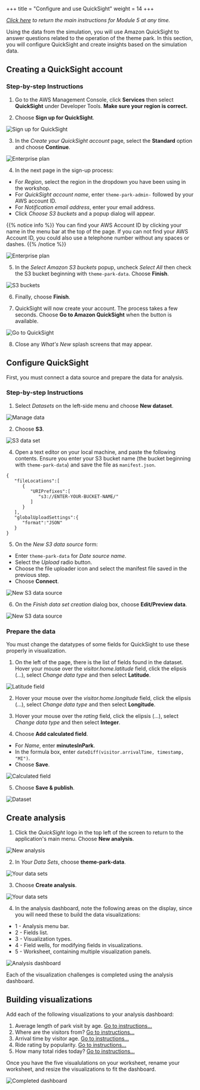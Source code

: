 +++
title = "Configure and use QuickSight"
weight = 14
+++

*[Click here](./0-overview.html) to return the main instructions for Module 5 at any time.*

Using the data from the simulation, you will use Amazon QuickSight to answer questions related to the operation of the theme park. In this section, you will configure QuickSight and create insights based on the simulation data.

## Creating a QuickSight account

### Step-by-step Instructions ###

1. Go to the AWS Management Console, click **Services** then select **QuickSight** under Developer Tools. **Make sure your region is correct.**

2. Choose **Sign up for QuickSight**.

![Sign up for QuickSight](/images/module5-3-signup.png)

3. In the *Create your QuickSight account* page, select the **Standard** option and choose **Continue**.

![Enterprise plan](/images/module5-3-signup-2.png)

4. In the next page in the sign-up process:
- For *Region*, select the region in the dropdown you have been using in the workshop.
- For *QuickSight account name*, enter `theme-park-admin-` followed by your AWS account ID.
- For *Notification email address*, enter your email address.
- Click *Choose S3 buckets* and a popup dialog will appear.

{{% notice info %}}
You can find your AWS Account ID by clicking your name in the menu bar at the top of the page. If you can not find your AWS Account ID, you could also use a telephone number without any spaces or dashes.
{{% /notice %}}

![Enterprise plan](/images/module5-3-signup3.png)

5. In the *Select Amazon S3 buckets* popup, uncheck *Select All* then check the S3 bucket beginning with `theme-park-data`. Choose **Finish**.

![S3 buckets](/images/module5-3-signup-4.png)

6. Finally, choose **Finish**.

7. QuickSight will now create your account. The process takes a few seconds. Choose **Go to Amazon QuickSight** when the button is available.

![Go to QuickSight](/images/module5-3-signup-5.png)

8. Close any *What's New* splash screens that may appear.

## Configure QuickSight

First, you must connect a data source and prepare the data for analysis.

### Step-by-step Instructions ###

1. Select *Datasets* on the left-side menu and choose **New dataset**.

![Manage data](/images/module5-3-configure1.png)

2. Choose **S3**.

![S3 data set](/images/module5-3-configure-3.png)

4. Open a text editor on your local machine, and paste the following contents. Ensure you enter your S3 bucket name
(the bucket beginning with `theme-park-data`) and save the file as `manifest.json`.

```
{
   "fileLocations":[
      {
         "URIPrefixes":[
            "s3://ENTER-YOUR-BUCKET-NAME/"
         ]
      }
   ],
   "globalUploadSettings":{
      "format":"JSON"
   }
}
```

5. On the *New S3 data source* form:
- Enter `theme-park-data` for *Date source name*.
- Select the *Upload* radio button.
- Choose the file uploader icon and select the manifest file saved in the previous step.
- Choose **Connect**.

![New S3 data source](/images/module5-3-configure-4.png)

6. On the *Finish data set creation* dialog box, choose **Edit/Preview data**.

![New S3 data source](/images/module5-3-configure-5.png)

### Prepare the data

You must change the datatypes of some fields for QuickSight to use these properly in visualization.

1. On the left of the page, there is the list of fields found in the dataset. Hover your mouse over the *visitor.home.latitude* field, click the elipsis (...), select *Change data type* and then select **Latitude**.

![Latitude field](/images/module5-3-configure-6.png)

2. Hover your mouse over the *visitor.home.longitude* field, click the elipsis (...), select *Change data type* and then select **Longitude**.

2. Hover your mouse over the *rating* field, click the elipsis (...), select *Change data type* and then select **Integer**.


4. Choose **Add calculated field**.
- For *Name*, enter **minutesInPark**.
- In the formula box, enter `dateDiff(visitor.arrivalTime, timestamp, "MI")`.
- Choose **Save**.

![Calculated field](/images/module5-3-configure8.png)

5. Choose **Save & publish**.

![Dataset](/images/module5-3-configure-7.png)

## Create analysis

1. Click the *QuickSight* logo in the top left of the screen to return to the application's main menu. Choose **New analysis**.

![New analysis](/images/module5-3-configure9.png)

2. In *Your Data Sets*, choose **theme-park-data**.

![Your data sets](/images/module5-3-configure10.png)

3. Choose **Create analysis**.

![Your data sets](/images/module5-3-configure11.png)

4. In the analysis dashboard, note the following areas on the display, since you will need these to build the data visualizations:
- 1 - Analysis menu bar.
- 2 - Fields list.
- 3 - Visualization types.
- 4 - Field wells, for modifying fields in visualizations.
- 5 - Worksheet, containing multiple visualization panels.

![Analysis dashboard](/images/module5-3-configure-12.png)

Each of the visualization challenges is completed using the analysis dashboard. 

## Building visualizations

Add each of the following visualizations to your analysis dashboard:

1. Average length of park visit by age. [Go to instructions...](./3-quicksight/1-visual.html)
2. Where are the visitors from? [Go to instructions...](./3-quicksight/2-visual.html)
3. Arrival time by visitor age. [Go to instructions...](./3-quicksight/3-visual.html)
4. Ride rating by popularity. [Go to instructions...](./3-quicksight/4-visual.html)
5. How many total rides today? [Go to instructions...](./3-quicksight/5-visual.html)

Once you have the five visualulations on your worksheet, rename your worksheet, and resize the visualizations to fit the dashboard.

![Completed dashboard](/images/module5-3-visualization-all.png)


